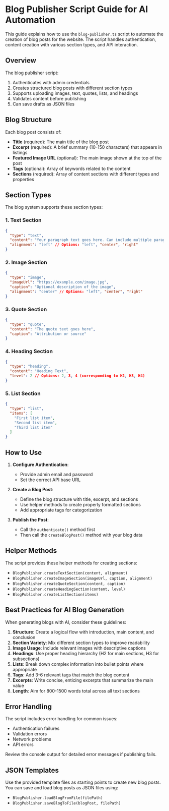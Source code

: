 
# Blog Publisher Script Guide for AI Automation

This guide explains how to use the `blog-publisher.ts` script to automate the creation of blog posts for the website. The script handles authentication, content creation with various section types, and API interaction.

## Overview

The blog publisher script:
1. Authenticates with admin credentials
2. Creates structured blog posts with different section types
3. Supports uploading images, text, quotes, lists, and headings
4. Validates content before publishing
5. Can save drafts as JSON files

## Blog Structure

Each blog post consists of:

- **Title** (required): The main title of the blog post
- **Excerpt** (required): A brief summary (10-150 characters) that appears in listings
- **Featured Image URL** (optional): The main image shown at the top of the post
- **Tags** (optional): Array of keywords related to the content
- **Sections** (required): Array of content sections with different types and properties

## Section Types

The blog system supports these section types:

### 1. Text Section
```json
{
  "type": "text",
  "content": "Your paragraph text goes here. Can include multiple paragraphs and basic formatting.",
  "alignment": "left" // Options: "left", "center", "right"
}
```

### 2. Image Section
```json
{
  "type": "image",
  "imageUrl": "https://example.com/image.jpg",
  "caption": "Optional description of the image",
  "alignment": "center" // Options: "left", "center", "right"
}
```

### 3. Quote Section
```json
{
  "type": "quote",
  "content": "The quote text goes here",
  "caption": "Attribution or source"
}
```

### 4. Heading Section
```json
{
  "type": "heading",
  "content": "Heading Text",
  "level": 2 // Options: 2, 3, 4 (corresponding to H2, H3, H4)
}
```

### 5. List Section
```json
{
  "type": "list",
  "items": [
    "First list item",
    "Second list item",
    "Third list item"
  ]
}
```

## How to Use

1. **Configure Authentication**:
   - Provide admin email and password
   - Set the correct API base URL

2. **Create a Blog Post**:
   - Define the blog structure with title, excerpt, and sections
   - Use helper methods to create properly formatted sections
   - Add appropriate tags for categorization
   
3. **Publish the Post**:
   - Call the `authenticate()` method first
   - Then call the `createBlogPost()` method with your blog data

## Helper Methods

The script provides these helper methods for creating sections:

- `BlogPublisher.createTextSection(content, alignment)`
- `BlogPublisher.createImageSection(imageUrl, caption, alignment)`
- `BlogPublisher.createQuoteSection(content, caption)`
- `BlogPublisher.createHeadingSection(content, level)`
- `BlogPublisher.createListSection(items)`

## Best Practices for AI Blog Generation

When generating blogs with AI, consider these guidelines:

1. **Structure**: Create a logical flow with introduction, main content, and conclusion
2. **Section Variety**: Mix different section types to improve readability
3. **Image Usage**: Include relevant images with descriptive captions
4. **Headings**: Use proper heading hierarchy (H2 for main sections, H3 for subsections)
5. **Lists**: Break down complex information into bullet points where appropriate
6. **Tags**: Add 3-6 relevant tags that match the blog content
7. **Excerpts**: Write concise, enticing excerpts that summarize the main value
8. **Length**: Aim for 800-1500 words total across all text sections

## Error Handling

The script includes error handling for common issues:
- Authentication failures
- Validation errors
- Network problems
- API errors

Review the console output for detailed error messages if publishing fails.

## JSON Templates

Use the provided template files as starting points to create new blog posts. You can save and load blog posts as JSON files using:
- `BlogPublisher.loadBlogFromFile(filePath)`  
- `BlogPublisher.saveBlogToFile(blogPost, filePath)`

